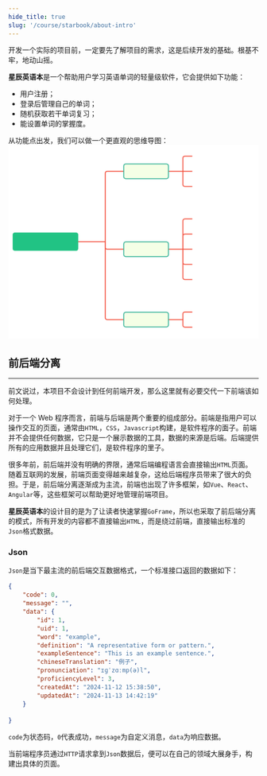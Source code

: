 ```yaml
---
hide_title: true
slug: '/course/starbook/about-intro'
---
```

开发一个实际的项目前，一定要先了解项目的需求，这是后续开发的基础。根基不牢，地动山摇。

**星辰英语本**是一个帮助用户学习英语单词的轻量级软件，它会提供如下功能：
- 用户注册；
- 登录后管理自己的单词；
- 随机获取若干单词复习；
- 能设置单词的掌握度。

从功能点出发，我们可以做一个更直观的思维导图：
![功能清单](../assets/svg/功能清单.svg)

## 前后端分离
---
前文说过，本项目不会设计到任何前端开发，那么这里就有必要交代一下前端该如何处理。

对于一个 Web 程序而言，前端与后端是两个重要的组成部分。前端是指用户可以操作交互的页面，通常由`HTML`，`CSS`，`Javascript`构建，是软件程序的面子。前端并不会提供任何数据，它只是一个展示数据的工具，数据的来源是后端。后端提供所有的应用数据并且处理它们，是软件程序的里子。

很多年前，前后端并没有明确的界限，通常后端编程语言会直接输出`HTML`页面。随着互联网的发展，前端页面变得越来越复杂，这给后端程序员带来了很大的负担。于是，前后端分离逐渐成为主流，前端也出现了许多框架，如`Vue`、`React`、`Angular`等，这些框架可以帮助更好地管理前端项目。

**星辰英语本**的设计目的是为了让读者快速掌握`GoFrame`，所以也采取了前后端分离的模式，所有开发的内容都不直接输出`HTML`，而是绕过前端，直接输出标准的`Json`格式数据。

### Json
`Json`是当下最主流的前后端交互数据格式，一个标准接口返回的数据如下：
```json
{
    "code": 0,
    "message": "",
    "data": {
        "id": 1,
        "uid": 1,
        "word": "example",
        "definition": "A representative form or pattern.",
        "exampleSentence": "This is an example sentence.",
        "chineseTranslation": "例子",
        "pronunciation": "ɪɡˈzɑːmp(ə)l",
        "proficiencyLevel": 3,
        "createdAt": "2024-11-12 15:38:50",
        "updatedAt": "2024-11-13 14:42:19"
    }

}
```
`code`为状态码，`0`代表成功，`message`为自定义消息，`data`为响应数据。

当前端程序员通过`HTTP`请求拿到`Json`数据后，便可以在自己的领域大展身手，构建出具体的页面。